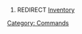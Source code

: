 1.  REDIRECT [Inventory](Inventory "wikilink")

[Category: Commands](Category:_Commands "wikilink")
